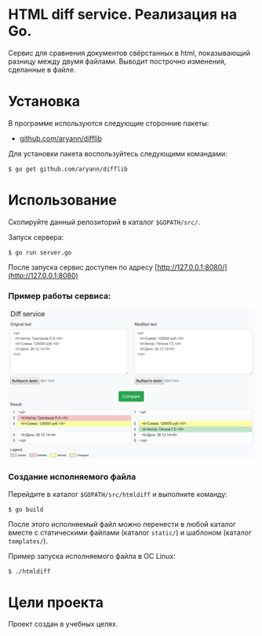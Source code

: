 # HTML diff service. Реализация на Go.

Cервис для сравнения документов свёрстанных в html, показывающий разницу между двумя файлами. Выводит построчно изменения, сделанные в файле.

# Установка

В программе используются следующие сторонние пакеты:  
- [github.com/aryann/difflib](https://github.com/aryann/difflib)  

Для установки пакета воспользуйтесь следующими командами:

```
$ go get github.com/aryann/difflib
```

# Использование

Скопируйте данный репозиторий в каталог ```$GOPATH/src/```.

Запуск сервера:
```
$ go run server.go
```
После запуска сервис доступен по адресу [http://127.0.0.1:8080/](http://127.0.0.1:8080)

### Пример работы сервиса:

![Diff screenshot](https://raw.githubusercontent.com/igorzakhar/35_diff_service/master/screenshot/diff_screenshot.png)

### Создание исполняемого файла

Перейдите в каталог ```$GOPATH/src/htmldiff``` и выполните команду:
```
$ go build
```

После этого исполняемый файл можно перенести в любой каталог вместе с статическими файлами (каталог ```static/```) и шаблоном (каталог ```templates/```).

Пример запуска исполняемого файла в ОС Linux:
```
$ ./htmldiff
```

# Цели проекта

Проект создан в учебных целях. 
